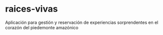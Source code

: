 # raices-vivas
Aplicación para gestión y reservación de experiencias sorprendentes en el corazón del piedemonte amazónico 
